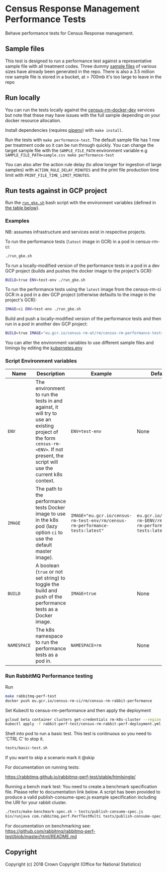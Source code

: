 # Census Response Management Performance Tests
Behave performance tests for Census Response management.

## Sample files
This test is designed to run a performance test against a representative sample file with all treatment codes. Three dummy [sample files](/resources/sample_files) of various sizes have 
already been generated in the repo.  There is also a 3.5 million row sample file is stored in a bucket, at > 700mb it's too large to leave in the repo

## Run locally
You can run the tests locally against the [census-rm-docker-dev](https://github.com/ONSdigital/census-rm-docker-dev) services but note that these may have issues with the full sample depending on your docker resource allocation.

Install dependencies (requires [pipenv](https://docs.pipenv.org/en/latest/)) with `make install`.

Run the tests with `make performance-test`.
The default sample file has 1 row per treatment code so it can be run through quickly. You can change the target sample file with the `SAMPLE_FILE_PATH` environment variable e.g
`SAMPLE_FILE_PATH=sample.csv make performance-test`

You can also alter the action rule delay (to allow longer for ingestion of large samples) with `ACTION_RULE_DELAY_MINUTES` and the print file production time limit with `PRINT_FILE_TIME_LIMIT_MINUTES`.

## Run tests against in GCP project

Run the [`run_gke.sh`](run_gke.sh) bash script with the environment variables (defined in [the table below](#script-environment-variables)).

### Examples

NB: assumes infrastructure and services exist in respective projects.

To run the performance tests (`latest` image in GCR) in a pod in census-rm-ci:
```bash
./run_gke.sh
```
To run a locally-modified version of the performance tests in a pod in a dev GCP project (builds and pushes the docker image to the project's GCR):
```bash
BUILD=true ENV=test-env ./run_gke.sh
```
To run the performance tests using the `latest` image from the census-rm-ci GCR in a pod in a dev GCP project (otherwise defaults to the image in the project's GCR):
```bash
IMAGE=ci ENV=test-env ./run_gke.sh
```
Build and push a locally-modified version of the performance tests and then run in a pod in another dev GCP project:
```bash
BUILD=true IMAGE="eu.gcr.io/census-rm-at/rm/census-rm-performance-tests:latest" ENV=test-env ./run_gke.sh
```

You can alter the environment variables to use different sample files and timings by editing the [kubernetes.env](kubernetes.env)

### Script Environment variables

| Name        | Description                                                                                                                                                                         | Example                                                                      | Default                                                          | Required |
| ----------- | ----------------------------------------------------------------------------------------------------------------------------------------------------------------------------------- | ---------------------------------------------------------------------------- | ---------------------------------------------------------------- | -------- |
| `ENV`       | The environment to run the tests in and against, it will try to use an existing project of the form `census-rm-<ENV>`. If not present, the script will use the current k8s context. | `ENV=test-env`                                                               | None                                                             | no       |
| `IMAGE`     | The path to the performance tests Docker image to use in the k8s pod (lazy option `ci` to use the default master image).                                                            | `IMAGE="eu.gcr.io/census-rm-test-env/rm/census-rm-performance-tests:latest"` | `eu.gcr.io/census-rm-$ENV/rm/census-rm-performance-tests:latest` | no       |
| `BUILD`     | A boolean (`true` or not set string) to toggle the build and push of the performance tests as a Docker image.                                                                       | `IMAGE=true`                                                                 | None                                                             | no       |
| `NAMESPACE` | The k8s namespace to run the performance tests as a pod in.                                                                                                                         | `NAMESPACE=rm`                                                               | None                                                             | no       |

### Run RabbitMQ Performance testing

Run
```bash
make rabbitmq-perf-test
docker push eu.gcr.io/census-rm-ci/rm/census-rm-rabbit-performance
```
Set Kubectl to census-rm-performance and then apply the deployment
```bash
gcloud beta container clusters get-credentials rm-k8s-cluster --region <REGION> --project <PERFORMANCE_PROJECT_NAME>
kubectl apply -f rabbit-perf-test/census-rm-rabbit-perf-deployment.yml
```

Shell into pod to run a basic test.
This test is continuous so you need to 'CTRL C' to stop it.
```bash
tests/basic-test.sh
```

If you want to skip a scenario mark it @skip

For documentation on running tests:

https://rabbitmq.github.io/rabbitmq-perf-test/stable/htmlsingle/

Running a bench mark test:
You need to create a benchmark specification file. Please refer to documentation link below. A script has been provided to produce a valid publish-consume-spec.js example specification including the URI for your rabbit cluster.
```bash
./tests/make-benchmark-spec.sh > tests/publish-consume-spec.js
bin/runjava com.rabbitmq.perf.PerfTestMulti tests/publish-consume-spec.js publish-consume-result.js 
```
For documentation on benchmarking see:
https://github.com/rabbitmq/rabbitmq-perf-test/blob/master/html/README.md


## Copyright
Copyright (c) 2018 Crown Copyright (Office for National Statistics)
